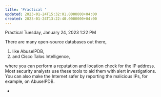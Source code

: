 ```yaml
---
title: 'Practical '
updated: 2023-01-24T15:32:01.0000000+04:00
created: 2023-01-24T13:22:40.0000000+04:00
---
```


Practical
Tuesday, January 24, 2023
1:22 PM

There are many open-source databases out there,

1.  like AbuseIPDB,
2.  and Cisco Talos Intelligence,

where you can perform a reputation and location check for the IP address. Most security analysts use these tools to aid them with alert investigations. You can also make the Internet safer by reporting the malicious IPs, for example, on AbuseIPDB.

- 

